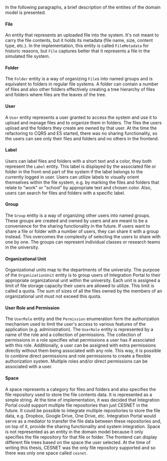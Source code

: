 In the following paragraphs, a brief description of the entities of the domain model is presented. 

#### File
An entity that represents an uploaded file into the system. It's not meant to carry the file contents, but it holds its metadata (file name, size, content type, etc.). In the implementation, this entity is called `FileMetadata` for historic reasons, but `File` captures better that it represents a file in the simulated file system.

#### Folder
The `Folder` entity is a way of organizing `File`s into named groups and is equivalent to folders in regular file systems. A folder can contain a number of files and also other folders effectively creating a tree hierarchy of files and folders where files are the leaves of the tree.

#### User
A `User` entity represents a user granted to access the system and use it to upload and manage files and to organize them in folders. The files the users upload and the folders they create are owned by that user. At the time the refactoring to CQRS and ES started, there was no sharing functionality, so the users can see only their files and folders and no others in the frontend.

#### Label
Users can label files and folders with a short text and a color, they both represent the `Label` entity. This label is displayed by the associated file or folder in the front-end part of the system if the label belongs to the currently logged in user. Users can utilize labels to visually orient themselves within the file system, e.g. by marking the files and folders that relate to "work" or "school" by appropriate text and chosen color. Also, users can search for files and folders with a specific label.

#### Group
The `Group` entity is a way of organizing other users into named groups. These groups are created and owned by users and are meant to be a convenience for the sharing functionality in the future. If users want to share a file or folder with a number of users, they can share it with a group instead. This overcomes the complexity of selecting the users to share with one by one. The groups can represent individual classes or research teams in the university.

#### Organizational Unit
Organizational units map to the departments of the university. The purpose of the `OrganizationUnit` entity is to group users of Integration Portal to their appropriate organizational unit within the university. Each unit is assigned a limit of file storage capacity their users are allowed to utilize. This limit is called a quota. The sum of sizes of all the files owned by the members of an organizational unit must not exceed this quota.

#### User Role and Permission
The `UserRole` entity and the `Permission` enumeration form the authorization mechanism used to limit the user's access to various features of the application (e.g. administration). The `UserRole` entity is represented by a name of the role and a collection of permissions. The collection of permissions in a role specifies what permissions a user has if associated with this role. Additionally, a user can be assigned with extra permissions directly without them being associated with any role. This way, it is possible to combine direct permissions and role permissions to create a flexible authorization system. Multiple roles and/or direct permissions can be associated with a user.

#### Space
A space represents a category for files and folders and also specifies the file repository used to store the file contents data. It is represented as a simple string. At the time of implementation, it was decided that Integration Portal could support multiple file repositories than just CESNET in the future. It could be possible to integrate multiple repositories to store the file data, e.g. Dropbox, Google Drive, One Drive, etc. Integration Portal would serve as a mediator to transfer the file data between these repositories and, on top of it, provide the sharing functionality and system integration. Space is not represented as an entity in the domain model because it only specifies the file repository for that file or folder. The frontend can display different file trees based on the space the user selected. At the time of writing this thesis, CESNET was the only file repository supported and so there was only one space called `cesnet`.